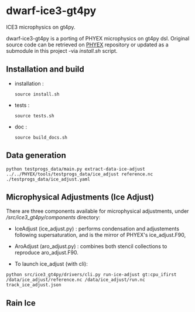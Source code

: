 # dwarf-ice3-gt4py

ICE3 microphysics on gt4py.

dwarf-ice3-gt4py is a porting of PHYEX microphysics on gt4py dsl. Original source code can be retrieved on [PHYEX](https://github.com/UMR-CNRM/PHYEX) repository or updated as a submodule in this project -via _install.sh_ script.

## Installation and build

- installation :
    ```
    source install.sh
    ```

- tests :
    ```
    source tests.sh
    ```

- doc :
    ```
    source build_docs.sh
    ```

## Data generation

```
python testprogs_data/main.py extract-data-ice-adjust ../../PHYEX/tools/testprogs_data/ice_adjust reference.nc ./testprogs_data/ice_adjust.yaml
```

## Microphysical Adjustments (Ice Adjust)

There are three components available for microphysical adjustments, under _/src/ice3_gt4py/components_ directory:
- IceAdjust (ice_adjust.py) : performs condensation and adjustements following supersaturation, and is the mirror of PHYEX's ice_adjust.F90,
- AroAdjust (aro_adjust.py) : combines both stencil collections to reproduce aro_adjust.F90.


- To launch ice_adjust (with cli):
```
python src/ice3_gt4py/drivers/cli.py run-ice-adjust gt:cpu_ifirst /data/ice_adjust/reference.nc /data/ice_adjust/run.nc track_ice_adjust.json
```


## Rain Ice
